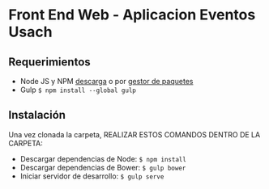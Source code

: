 Front End Web - Aplicacion Eventos Usach
=================

Requerimientos
--------------

* Node JS y NPM [descarga](https://nodejs.org/en/download/) o por [gestor de paquetes](https://nodejs.org/en/download/package-manager/)
* Gulp `$ npm install --global gulp`


Instalación
-----------

Una vez clonada la carpeta, REALIZAR ESTOS COMANDOS DENTRO DE LA CARPETA:
* Descargar dependencias de Node: `$ npm install`
* Descargar dependencias de Bower: `$ gulp bower`
* Iniciar servidor de desarrollo: `$ gulp serve`

